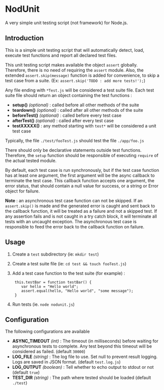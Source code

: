 NodUnit
=======
A very simple unit testing script (not framework) for Node.js.

Introduction
------------
This is a simple unit testing script that will automatically detect, load,
execute test functions and report all declared test files. 

This unit testing script makes available the object `assert` globally.
Therefore, there is no need of requiring the `assert` module. Also, the
extended `assert.skip(message)` function is added for convenience, to
skip a test case from a suite. (Ex: `assert.skip('TODO : add more tests!');`)

Any file ending with `*Test.js` will be considered a test suite file. Each
test suite file should return an object containing the test functions :

* **setup()** *(optional)* : called before all other methods of the suite
* **teardown()** *(optional)* : called after all other methods of the suite
* **beforeTest()** *(optional)* : called before every test case
* **afterTest()** *(optional)* : called after every test case
* **testXXXXX()** : any method starting with `test*` will be considered a unit test case

Typically, the file `./test/fooTest.js` should test the file `./app/foo.js`

There should only be declarative statements outside test functions. Therefore,
the `setup` function should be responsible of executing `require` of the actual
tested module.

By default, each test case is run synchronously, but if the test case function
has at least one argument, the first argument will be the async callback to
terminate the test case. This callback function accepts one argument, the error
status, that should contain a null value for success, or a string or Error object
for failure.

**Note** : an asynchronous test case function can not be skipped. If an `assert.skip()`
is made and the generated error is caught and sent back to the callback function,
it will be treated as a failure and not a skipped test. If any assertion fails and
is not caught in a try catch block, it will terminate all tests with an uncaught
exception. The asynchronous test case is responsible to feed the error back to the
callback function on failure.


Usage
-----
1. Create a `test` subdirectory (ie: `mkdir test`)
2. Create a test suite file (ie: `cd test && touch fooTest.js`)
2. Add a test case function to the test suite (for example) :

        this.testBar = function testBar() {
           var hello = "Hello world";
           assert.equal(hello, "Hello world", "some message");
        }

3. Run tests (ie. `node nodunit.js`)


Configuration
-------------
The following configurations are available

* **ASYNC_TIMEOUT** *(int)* : The timeout (in milliseconds) before waiting for asynchronous tests to complete. Any test beyond this timeout will be considered as failed. (default `30000`)
* **LOG_FILE** *(string)* : The log file to use. Set null to prevent result logging. Logs are saved in JSON format. (default `test.log.js`)
* **LOG_OUTPUT** *(boolean)* : Tell whether to echo output to stdout or not (default `true`)
* **TEST_DIR** *(string)* : The path where tested should be loaded (default `./test`)


